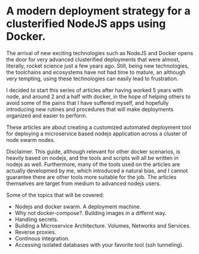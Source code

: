 
# A modern deployment strategy for a clusterified NodeJS apps using Docker.

The arrival of new exciting technologies such as NodeJS and Docker opens the door for very advanced clusterified deployments that
were almost, literally, rocket science just a few years ago. Still, being new technologies, the toolchains and ecosystems
have not had time to mature, an although very tempting, using these technologies can easily lead to frustration.

I decided to start this series of articles after having worked 5 years with node, and around 2 and a half with docker, in
the hope of helping others to avoid some of the pains that I have suffered myself, and hopefully introducing new rutines
and procedures that will make deployments organized and easier to perform.

These articles are about creating a customized automated deployment tool for deploying a microservice based
nodejs application across a cluster of node swarm nodes.

Disclaimer. This guide, although relevant for other docker scenarios, is heavily based on nodejs, and the tools and
scripts will all be written in nodejs as well. Furthermore, many of the tools used on the articles are actually developmed
by me, which introduced a natural bias, and I cannot guarantee there are other tools more suitable for the job. The articles
themselves are target from medium to advanced nodejs users.

Some of the topics that will be covered:

- Nodejs and docker swarm. A deployment machine.
- Why not docker-compose?. Building images in a differnt way.
- Handling secrets.
- Building a Microservice Architecture. Volumes, Networks and Services.
- Reverse proxies.
- Continous integration.
- Accessing isolated databases with your favorite tool (ssh tunneling).

